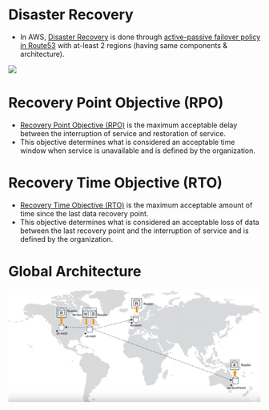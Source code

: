 # Disaster Recovery
- In AWS, [Disaster Recovery](https://en.wikipedia.org/wiki/Disaster_recovery) is done through [active-passive failover policy in Route53](../../../2_AWSComponents/1_NetworkingAndContentDelivery/1_EdgeNetworking/AmazonRoute53.md#failover-routing-policy) with at-least 2 regions (having same components & architecture).

![](https://d2908q01vomqb2.cloudfront.net/fc074d501302eb2b93e2554793fcaf50b3bf7291/2021/04/02/Figure-2.png)

# Recovery Point Objective (RPO)
- [Recovery Point Objective (RPO)](https://docs.aws.amazon.com/whitepapers/latest/microservices-on-aws/disaster-recovery.html) is the maximum acceptable delay between the interruption of service and restoration of service.
- This objective determines what is considered an acceptable time window when service is unavailable and is defined by the organization.

# Recovery Time Objective (RTO)
- [Recovery Time Objective (RTO)](https://docs.aws.amazon.com/whitepapers/latest/microservices-on-aws/disaster-recovery.html) is the maximum acceptable amount of time since the last data recovery point.
- This objective determines what is considered an acceptable loss of data between the last recovery point and the interruption of service and is defined by the organization.

# Global Architecture

![img.png](../../../2_AWSComponents/6_DatabaseServices/AmazonRDS/assests/AuroraGlobalDB/aurora_global_database_img.png)